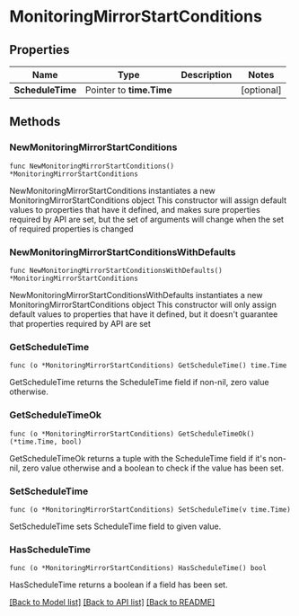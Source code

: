 # MonitoringMirrorStartConditions

## Properties

Name | Type | Description | Notes
------------ | ------------- | ------------- | -------------
**ScheduleTime** | Pointer to **time.Time** |  | [optional] 

## Methods

### NewMonitoringMirrorStartConditions

`func NewMonitoringMirrorStartConditions() *MonitoringMirrorStartConditions`

NewMonitoringMirrorStartConditions instantiates a new MonitoringMirrorStartConditions object
This constructor will assign default values to properties that have it defined,
and makes sure properties required by API are set, but the set of arguments
will change when the set of required properties is changed

### NewMonitoringMirrorStartConditionsWithDefaults

`func NewMonitoringMirrorStartConditionsWithDefaults() *MonitoringMirrorStartConditions`

NewMonitoringMirrorStartConditionsWithDefaults instantiates a new MonitoringMirrorStartConditions object
This constructor will only assign default values to properties that have it defined,
but it doesn't guarantee that properties required by API are set

### GetScheduleTime

`func (o *MonitoringMirrorStartConditions) GetScheduleTime() time.Time`

GetScheduleTime returns the ScheduleTime field if non-nil, zero value otherwise.

### GetScheduleTimeOk

`func (o *MonitoringMirrorStartConditions) GetScheduleTimeOk() (*time.Time, bool)`

GetScheduleTimeOk returns a tuple with the ScheduleTime field if it's non-nil, zero value otherwise
and a boolean to check if the value has been set.

### SetScheduleTime

`func (o *MonitoringMirrorStartConditions) SetScheduleTime(v time.Time)`

SetScheduleTime sets ScheduleTime field to given value.

### HasScheduleTime

`func (o *MonitoringMirrorStartConditions) HasScheduleTime() bool`

HasScheduleTime returns a boolean if a field has been set.


[[Back to Model list]](../README.md#documentation-for-models) [[Back to API list]](../README.md#documentation-for-api-endpoints) [[Back to README]](../README.md)


